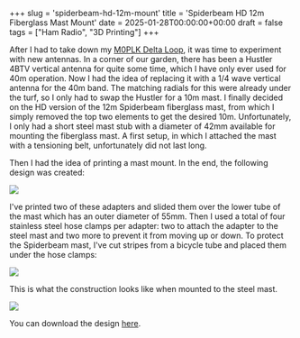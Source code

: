+++
slug = 'spiderbeam-hd-12m-mount'
title = 'Spiderbeam HD 12m Fiberglass Mast Mount'
date = 2025-01-28T00:00:00+00:00
draft = false
tags = ["Ham Radio", "3D Printing"]
+++

After I had to take down my [M0PLK Delta Loop](/m0plk-delta-loop/), it was time to experiment with new antennas. In a corner of our garden, there has been a Hustler 4BTV vertical antenna for quite some time, which I have only ever used for 40m operation. Now I had the idea of replacing it with a 1/4 wave vertical antenna for the 40m band. The matching radials for this were already under the turf, so I only had to swap the Hustler for a 10m mast. I finally decided on the HD version of the 12m Spiderbeam fiberglass mast, from which I simply removed the top two elements to get the desired 10m. Unfortunately, I only had a short steel mast stub with a diameter of 42mm available for mounting the fiberglass mast. A first setup, in which I attached the mast with a tensioning belt, unfortunately did not last long.

Then I had the idea of printing a mast mount. In the end, the following design was created:

![](/img/spiderbeam-hd-12m-mount-01.jpg)

I've printed two of these adapters and slided them over the lower tube of the mast which has an outer diameter of 55mm. Then I used a total of four stainless steel hose clamps per adapter: two to attach the adapter to the steel mast and two more to prevent it from moving up or down. To protect the Spiderbeam mast, I've cut stripes from a bicycle tube and placed them under the hose clamps:

![](/img/spiderbeam-hd-12m-mount-02.jpg)

This is what the construction looks like when mounted to the steel mast.

![](/img/spiderbeam-hd-12m-mount-03.jpg)

You can download the design [here](/files/spiderbeam-hd-12m-mount.stl).
